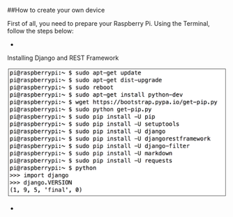 ##How to create your own device

First of all, you need to prepare your Raspberry Pi. Using the Terminal, follow the steps below:

* 
Installing Django and REST Framework
<div style="text-align:center"><img src ="https://github.com/gabimachado/cooktop-IoT/blob/master/doc/django.png" /></div>

* 

